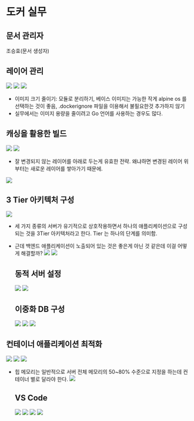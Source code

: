# 도커 실무

## 문서 관리자

조승효(문서 생성자)

## 레이어 관리

![](./img/레이어관리.PNG)
![](./img/레이어관리2.PNG)
![](./img/레이어관리3.PNG)

- 이미지 크기 줄이기: 모듈로 분리하기, 베이스 이미지는 가능한 작게 alpine os 를 선택하는 것이 좋음, .dockerignore 파일을 이용해서 불필요한것 추가하지 않기
- 실무에서는 이미지 용량을 줄이려고 Go 언어를 사용하는 경우도 많다.

## 캐싱을 활용한 빌드

![](./img/캐시.PNG)
![](./img/캐시2.PNG)

- 잘 변경되지 않는 레이어를 아래로 두는게 유효한 전략. 왜냐하면 변경된 레이어 위부터는 새로운 레이어를 쌓아가기 때문에.

![](./img/캐시3.PNG)

## 3 Tier 아키텍처 구성

![](./img/3tierarchitecture.PNG)

- 세 가지 종류의 서버가 유기적으로 상호작용하면서 하나의 애플리케이션으로 구성되는 것을 3Tier 아키텍처라고 한다. Tier 는 하나의 단계를 의미함.
- 근데 백엔드 애플리케이션이 노출되어 있는 것은 좋은게 아닌 것 같은데 이걸 어떻게 해결할까?
  ![](./img/nginx프록시.PNG)
  ![](./img/3tierarchitecture2.PNG)

  ## 동적 서버 설정

  ![](./img/동적서버1.PNG)
  ![](./img/동적서버2.PNG)

  ## 이중화 DB 구성

  ![](./img/이중화1.PNG)
  ![](./img/이중화DB구성1.PNG)
  ![](./img/이중화DB구성2.PNG)

## 컨테이너 애플리케이션 최적화

![](./img/컨테이너애플리케이션최적화1.PNG)
![](./img/컨테이너애플리케이션최적화2.PNG)
![](./img/자바가상머신튜닝.PNG)

- 힙 메모리는 일반적으로 서버 전체 메모리의 50~80% 수준으로 지정을 하는데 컨테이너 별로 달라야 한다.
  ![](./img/자바가상머신튜닝2.PNG)

  ## VS Code

  ![](./img/vscode1.PNG)
  ![](./img/vscode2.PNG)
  ![](./img/vscode3.PNG)
  ![](./img/vscode4.PNG)
